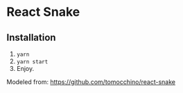 # React Snake

## Installation
1. `yarn`
2. `yarn start`
3. Enjoy.

Modeled from: https://github.com/tomocchino/react-snake
